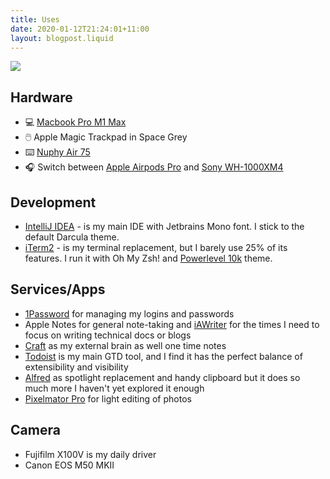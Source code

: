 ```yaml
---
title: Uses
date: 2020-01-12T21:24:01+11:00
layout: blogpost.liquid
---
```


![](/assets/images/uses.jpg)

## Hardware

- 💻 [Macbook Pro M1 Max](https://www.apple.com/au/macbook-pro-14-and-16/)
- 🖱️ Apple Magic Trackpad in Space Grey
- ⌨️ [Nuphy Air 75](https://nuphy.com/products/air75)
- 🎧 Switch between [Apple Airpods Pro](https://www.apple.com/au/airpods-pro/) and [Sony WH-1000XM4](https://www.sony.com.au/electronics/headband-headphones/wh-1000xm4)

## Development

- [IntelliJ IDEA](https://www.jetbrains.com/idea/) - is my main IDE with Jetbrains Mono font. I stick to the default Darcula theme.
- [iTerm2](https://iterm2.com/) - is my terminal replacement, but I barely use 25% of its features. I run it with Oh My Zsh! and [Powerlevel 10k](https://github.com/romkatv/powerlevel10k) theme.

## Services/Apps

- [1Password](https://1password.com/) for managing my logins and passwords
- Apple Notes for general note-taking and [iAWriter](https://ia.net/writer) for the times I need to focus on writing technical docs or blogs
- [Craft](https://www.craft.do/) as my external brain as well one time notes
- [Todoist](https://todoist.com) is my main GTD tool, and I find it has the perfect balance of extensibility and visibility
- [Alfred](https://www.alfredapp.com/) as spotlight replacement and handy clipboard but it does so much more I haven't yet explored it enough
- [Pixelmator Pro](https://www.pixelmator.com/pro/) for light editing of photos

## Camera
- Fujifilm X100V is my daily driver
- Canon EOS M50 MKII
